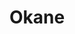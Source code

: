 ---
layout: place
title: "Okane"
permalink: /california/san-francisco/okane.html
stateAbbr: CA
stateName: California
cityName: San Francisco
seo:
  name: "Okane"
  type: Restaurant
  links: http://www.okanesf.com/
description: "Cafe for refined Japanese comfort food with shareable dishes, handmade rolls & other Asian staples. Okane serves delicious sushi in San Francisco, California. Try fresh Japanese dishes for a great dining experience. Available for takeout, delivery, lunch, and dinner."
place_id: ChIJjaWT5yx-j4AR0S6cwdgnD4Q
photos:
  - name: >-
      places/ChIJjaWT5yx-j4AR0S6cwdgnD4Q/photos/AeeoHcJ7vQUZI4SBtBwOz0eSNOOwO6JBj95Z13uc_lzBLqMqbUos-6GUAnH5ERMdeaXfA1YPs5opQuoQrtxvFYJtLw7ULPEl_CLZwEYWyxIFeM5KB38IbuKQMmrKKfi1RqD2vyQsCGrdOKqWGRKFn5Pn7KvZqEgXULykgBTAPV-ZUXI75w8gIDKsR8PxCa2LSCn73kBipD3uwgG3M3YLfstXBq3osl5sbrxyw8A1L5D1Xvsr6bqtBxf_Oim1-UgUF4m2qmxOnnflFPNO7vfIr3v_1ouZUyBbVWSExp3xXOx0VnS-CS9xeZJvnNj2xi2nb-f5StuayqYETmB4dNSetYkR73IwuUQfCpGocOI8mxmpFbIqxdkr1uxM89-iSIiISPF3LAo4LjDmdV-lv5b5ITwiCzJIS_pf70MGq5LEkdXbNaVAJg
    widthPx: 4032
    heightPx: 3024
    authorAttributions:
      - displayName: G is Active
        uri: https://maps.google.com/maps/contrib/112424902393747358226
        photoUri: >-
          https://lh3.googleusercontent.com/a-/ALV-UjXN64w8EDxpb-M9cFZw9A8ylpf7Yze9rZabLsfxDIrBtqcIKmf8CQ=s100-p-k-no-mo
    flagContentUri: >-
      https://www.google.com/local/imagery/report/?cb_client=maps_api_places.places_api&image_key=!1e10!2sCIHM0ogKEICAgICWiJy3aA&hl=en-US
    googleMapsUri: >-
      https://www.google.com/maps/place//data=!3m4!1e2!3m2!1sCIHM0ogKEICAgICWiJy3aA!2e10!4m2!3m1!1s0x808f7e2ce793a58d:0x840f27d8c19c2ed1
  - name: >-
      places/ChIJjaWT5yx-j4AR0S6cwdgnD4Q/photos/AeeoHcJnTDlzBzJSOdGIKelHZHGvcC6FvFQPZtZ4BCxUl6d9C6HGPuyl9MWzQmCA_UOUIv3muHWrNNt7A3hAVYgSxWm-oxy7919HGeJSkFe-BwRW0eQmkIMnbSGCQt0zwDos8hKFoKFnCVm9s5TCVJtKoMxUGFVPpF_7mAxZCfJhWrgivmm9m6fM7b5HYsHRZXe7iAXEDNn22iu8ofZ9zSWV4eywY38LP7HLgpved9FvGfbmrWACvuF2nwv5WAPHJ14WtQCXmOKKSK_wPP78Ihnapj_vMXIkuvpzMgy-N4JwgqrRng
    widthPx: 4738
    heightPx: 3338
    authorAttributions:
      - displayName: Okane
        uri: https://maps.google.com/maps/contrib/104882578120475886406
        photoUri: >-
          https://lh3.googleusercontent.com/a-/ALV-UjUgVdQ-RQk1W1RB46Bmw5LDmHTDfKIOPWlLTsgfqbkRm3U-re8=s100-p-k-no-mo
    flagContentUri: >-
      https://www.google.com/local/imagery/report/?cb_client=maps_api_places.places_api&image_key=!1e10!2sAF1QipMAyR3MarpfvHd_r1_cF0blrWdH0bb0XyJEe7zM&hl=en-US
    googleMapsUri: >-
      https://www.google.com/maps/place//data=!3m4!1e2!3m2!1sAF1QipMAyR3MarpfvHd_r1_cF0blrWdH0bb0XyJEe7zM!2e10!4m2!3m1!1s0x808f7e2ce793a58d:0x840f27d8c19c2ed1
  - name: >-
      places/ChIJjaWT5yx-j4AR0S6cwdgnD4Q/photos/AeeoHcKYUNBUiIVPVDPuqv6vDxk-hVOF0rinqCi6TN7bbM77kzetizvfZnbs-kqhHNeONJVdDn6kq4kDFUHaiGiv_qv9MZ_u7QNuLJVRvMNdSRtTtQOm-EehOIL0gkDfVHcf87OKZkBAMZ3U5JCBFUvagCQ3DKKpZa3zlF7wO7nipDKi2SuxBEC-D2GjbFskr_jMLKuz02SEJUX3X6RcVjx4rMIpmg2v_WG1pEqvUkI8oa5-LncReC8oNsflf5yo81fJEFOCJLBoUyHfCHcUQsJiik1HdECM09Kvjmt9mXRoRsNgRKYU4Ubx3Fx5W6VhJmJrv2J7J7OErZ7SPwCKs9S7hle5kWyCGuXaZpkl9Ff5DMTFcwDVPmNFApUbYDkv_IOe71tdyEqWROOYx7NgekGBlQh6iM4omQLyxXxHpwQ0oJQJKVH3S1Q3Evt1RnyptKr1
    widthPx: 4000
    heightPx: 3000
    authorAttributions:
      - displayName: Mehrdad Amanabi
        uri: https://maps.google.com/maps/contrib/105813643355213494398
        photoUri: >-
          https://lh3.googleusercontent.com/a-/ALV-UjWTt0xqpj8T4whOHuNZl--dLeHO9XEfYSkXyB2V1SHm0oeQyZsMLg=s100-p-k-no-mo
    flagContentUri: >-
      https://www.google.com/local/imagery/report/?cb_client=maps_api_places.places_api&image_key=!1e10!2sCIABIhAGbzaqqSKanmfiPTUACOjz&hl=en-US
    googleMapsUri: >-
      https://www.google.com/maps/place//data=!3m4!1e2!3m2!1sCIABIhAGbzaqqSKanmfiPTUACOjz!2e10!4m2!3m1!1s0x808f7e2ce793a58d:0x840f27d8c19c2ed1
  - name: >-
      places/ChIJjaWT5yx-j4AR0S6cwdgnD4Q/photos/AeeoHcK5_2UzZ2c08w-HmARHtvDAHmc4bu21qW_LVB_23J6NkVXyIeMPRCi9bJKWeO_3rveAaPern44jq7vzWXsFKoDbeyDWDI7Y6ZBsptqc7GivzpNcvWjhS4XVyvFDLJUgjlWgr1-1YaQ7TVz1Pt3xfGTPVbWe_QSDC2eNwnvB3DZjVD9umHpR0TbufSALEhzZCZI02b77KTDqEQGM_YqoxtzUCgIAQJiFYxPXOT2HS8NWDEmRceTK1N5_qR0NQ5zqyH0YEdc_b3UPjP1rHdLOGO7LBwakAkk_GLFXBgNUNdSaM_U-ZSN3q1CNuYolFqIlsP2r1A_3VD7Ik0VXqkNgP8pvMtiwa1evQZxpFzszGfh7h2cNkHdgk60YmyhABNWLui8DXFLTfiYPqqO6VPBMNKVom90rKmOLoeBH6lL2ASQ
    widthPx: 4800
    heightPx: 3600
    authorAttributions:
      - displayName: Alex Yang
        uri: https://maps.google.com/maps/contrib/101713726377893560360
        photoUri: >-
          https://lh3.googleusercontent.com/a/ACg8ocK-lC4i7tEcrwCOQv7845fnHX69pGX-Pub0piRbvuTVLO3FgA=s100-p-k-no-mo
    flagContentUri: >-
      https://www.google.com/local/imagery/report/?cb_client=maps_api_places.places_api&image_key=!1e10!2sCIHM0ogKEICAgIDbhI7IPA&hl=en-US
    googleMapsUri: >-
      https://www.google.com/maps/place//data=!3m4!1e2!3m2!1sCIHM0ogKEICAgIDbhI7IPA!2e10!4m2!3m1!1s0x808f7e2ce793a58d:0x840f27d8c19c2ed1
  - name: >-
      places/ChIJjaWT5yx-j4AR0S6cwdgnD4Q/photos/AeeoHcIyQMJynWZaGD0LM96Q5fTmn8sbOv_p9sfhBDvhapXRrkRWcJc2arYNBVyK837GGbW2iSo4D-sxdkgFW7a16t0xtZyAn5klZv7C6kHUY6YofsOEKJZW441aE_CxFI8FIM91TuPouZuxdRsCsq55VAXM04ioXaHP6AtKMlNbAQ-n7IS6uzDW0_Nz60kAGPkjtXqXED5Tm4DLqAOCxM1-rlMFyB1_GyskGSKqAfmwxuBgcZjXBoAYWtShru_f6jfvc4XuXOImpTvPGFydRDpUBh-J6vnIpz5wvNzCksfg_KyHs4ZNma8Sx8AZl_ZI6GqlrR0mSbLTvtoPCy_28OExgRe-M4yEE6_2j-UyoUYOetrnltlIvNFGSWlCjwkcP_MgmMEhzJATJVeZHOwUVdFYBailYz1HB21Xhkwc7wieqn26fw
    widthPx: 3072
    heightPx: 4080
    authorAttributions:
      - displayName: Pam V.
        uri: https://maps.google.com/maps/contrib/111681265585345815765
        photoUri: >-
          https://lh3.googleusercontent.com/a-/ALV-UjXr90CXwolR68CUQVrGIL8EMlbPJ4phbUBJ2ICvp0Qm0BiLM5fG=s100-p-k-no-mo
    flagContentUri: >-
      https://www.google.com/local/imagery/report/?cb_client=maps_api_places.places_api&image_key=!1e10!2sCIHM0ogKEICAgICL9p_nYw&hl=en-US
    googleMapsUri: >-
      https://www.google.com/maps/place//data=!3m4!1e2!3m2!1sCIHM0ogKEICAgICL9p_nYw!2e10!4m2!3m1!1s0x808f7e2ce793a58d:0x840f27d8c19c2ed1
  - name: >-
      places/ChIJjaWT5yx-j4AR0S6cwdgnD4Q/photos/AeeoHcKA-AWXuBZkAMNauWNzzCN-bUTRBpyUeplp5FAotQOpsY-BX8Q7S6XM65kgYzUlCMOJvKpmraH6XbAUIWlUT5kI0rKT6h3eypgGd0xLQ_zQk4lIMOx3H81VCtF4X4PaCXfsEKLPxFR8vkbwTxImBUhxL98-QSoTjBeF7Dv-OuOaPEqGp7bGtTD6EpCH46I2xY0OwQ_UydKvQgz1pWUV7XUauo8qCHbBvN9toXhiHzq5abhM7K8XFffXivEQDjlbqfqUi-u6dXCG-9d5jc9EGhBmznjNXpTqUDIuSe-d7YFyzDgnZch2TQYlxy1vf9ciZjb_k4ehdJw__8cj9zt6feHCzptAQj_863_c4C98fjbAhhaBPOSv3kAZDBMaxply67-QkesNTl0hTxYv_Ymy8apqH0aHv0BabJzdvzbVCdc-Iq7H
    widthPx: 4032
    heightPx: 3024
    authorAttributions:
      - displayName: Pam V.
        uri: https://maps.google.com/maps/contrib/111681265585345815765
        photoUri: >-
          https://lh3.googleusercontent.com/a-/ALV-UjXr90CXwolR68CUQVrGIL8EMlbPJ4phbUBJ2ICvp0Qm0BiLM5fG=s100-p-k-no-mo
    flagContentUri: >-
      https://www.google.com/local/imagery/report/?cb_client=maps_api_places.places_api&image_key=!1e10!2sCIHM0ogKEICAgIC-wdG11wE&hl=en-US
    googleMapsUri: >-
      https://www.google.com/maps/place//data=!3m4!1e2!3m2!1sCIHM0ogKEICAgIC-wdG11wE!2e10!4m2!3m1!1s0x808f7e2ce793a58d:0x840f27d8c19c2ed1
  - name: >-
      places/ChIJjaWT5yx-j4AR0S6cwdgnD4Q/photos/AeeoHcIvbZHJZhyeU_rz-lLO42E9kQwOktFeqsgREB1386uu9mtYtYJn70gzEXhS9sA6DKrQ1gaM2rB0JuUWRKJTKDLw3HCqlItjuYo_2zZhMAPilxX7GTcnh2Z6raVtCL4djog8M9eee4qJZUk_EdmCKW9ti7v5NTdfq21i8ZwE6FsHracnwygde-hbnbva-aeVO7pS4YhBsABF42g-UrZU0n_dBtcOGl4NfsDnquMQfils-LrAxPrSIqu74yFi8mN6K49NkjubSJ4USOMaKR8SLo5UJLxU8mviVgOk1eQIunr3v6QTTN9ukDYDBN56i86aqz5rAHZr2R2EIMQi868kXa8HKpRH56mnZtdKPNNqUTkOPIeXcxu46k16HwHI2Y_ijZlptvQy4jzMg0UF8qfqNWMeKlmM8h6vrNmKtwDRGLD891Cg
    widthPx: 4096
    heightPx: 3072
    authorAttributions:
      - displayName: Paolo Privitera
        uri: https://maps.google.com/maps/contrib/108856351434546112441
        photoUri: >-
          https://lh3.googleusercontent.com/a-/ALV-UjX-cx2o--Cwt0Y6f2ure0Vx_a9HbGlwi7DNWYxG1wFkKPZeN7NybHw=s100-p-k-no-mo
    flagContentUri: >-
      https://www.google.com/local/imagery/report/?cb_client=maps_api_places.places_api&image_key=!1e10!2sCIHM0ogKEICAgICZlded7QE&hl=en-US
    googleMapsUri: >-
      https://www.google.com/maps/place//data=!3m4!1e2!3m2!1sCIHM0ogKEICAgICZlded7QE!2e10!4m2!3m1!1s0x808f7e2ce793a58d:0x840f27d8c19c2ed1
  - name: >-
      places/ChIJjaWT5yx-j4AR0S6cwdgnD4Q/photos/AeeoHcI5hrTBAAB3f-thNu510uqfl-lyIhkrmyggtKIPgRmMf_EXC46ft6ThB-TMvJ2Y2tvkU1cjqaJ3tmCCotW9D7-al-A9662l-VFUwQL6Q5EAjWwXkZaxsdAA4db04kZYDmaZ60EafoERC6MCvreapVS0uYIl0DWmCYfv9h7r1dBmzCslc_py3A1fCqQT7mwj42jhNa0ptJiEstzJTRe4TmABkpl-PgG-QiIMmB_FZHOydEeazb5HHwlBmGBmouOl2PuJi8DDBSMBadxOYAnkwBcHkUmJJFxBs9fz4OYp39B1Q_jvPbGj_os64QgnM5GVX48OqiJTGsKuFTZurL8YyMx9CN3fyR0ZNkaujYbEmzojgP9HvVbzH4gpOXlRXYm7w4bYANXbQykBG0ggbEDckEMGUqYWsNAYRLcimTmUXP7PeQ
    widthPx: 3000
    heightPx: 4000
    authorAttributions:
      - displayName: ayush kalani
        uri: https://maps.google.com/maps/contrib/104431593662302929240
        photoUri: >-
          https://lh3.googleusercontent.com/a-/ALV-UjUl87MXaBoKVCghSNlXZZTzBrMJx3c329RGyqLscBxl324jlEdHKQ=s100-p-k-no-mo
    flagContentUri: >-
      https://www.google.com/local/imagery/report/?cb_client=maps_api_places.places_api&image_key=!1e10!2sCIHM0ogKEICAgICLh4qbAg&hl=en-US
    googleMapsUri: >-
      https://www.google.com/maps/place//data=!3m4!1e2!3m2!1sCIHM0ogKEICAgICLh4qbAg!2e10!4m2!3m1!1s0x808f7e2ce793a58d:0x840f27d8c19c2ed1
  - name: >-
      places/ChIJjaWT5yx-j4AR0S6cwdgnD4Q/photos/AeeoHcIwYgSM62_3XCvMZBXPr1IpotmUzTpGrQC18T41uXM2rRme-FDvK6pHWlkcBzq2si6jf-f6sgTS0MCaqvysCnuX9vwvuwIE6wR6eoIrJuV4GmRuEeKhKpbjy08qS2k9AGDMmisEp-ynYhVzcxwuyapmorbuM8SvZ2luteunBQumBVqnpBU6-V7Mza_FypzVIFhK-81_aTJ2sWzsJKCVZHcON5PBtMAlKBvag1BdMum90j_PLtkmEv2wYdObhh9N4nm4cMsgp4bO-0vvIgskJO8FivzdAKusoFTJdNodaQgnYO-cqLtSUgebFYst0JgOKL1bSi3hrHMupds8FIupMgD7lFoDctFGFkSwcUPZZ436xutXb8cPOxBEPNAi40OHbH8tftnfhF3Kvyt_Y7bUf69NXuBs4pOnSF-5PvejXiCFIA
    widthPx: 4096
    heightPx: 3072
    authorAttributions:
      - displayName: Paolo Privitera
        uri: https://maps.google.com/maps/contrib/108856351434546112441
        photoUri: >-
          https://lh3.googleusercontent.com/a-/ALV-UjX-cx2o--Cwt0Y6f2ure0Vx_a9HbGlwi7DNWYxG1wFkKPZeN7NybHw=s100-p-k-no-mo
    flagContentUri: >-
      https://www.google.com/local/imagery/report/?cb_client=maps_api_places.places_api&image_key=!1e10!2sCIHM0ogKEICAgICZldedXQ&hl=en-US
    googleMapsUri: >-
      https://www.google.com/maps/place//data=!3m4!1e2!3m2!1sCIHM0ogKEICAgICZldedXQ!2e10!4m2!3m1!1s0x808f7e2ce793a58d:0x840f27d8c19c2ed1
  - name: >-
      places/ChIJjaWT5yx-j4AR0S6cwdgnD4Q/photos/AeeoHcKHReT3exUzStGQqWfhaSx8BBHgzIZxc51Q3_h5XHlrmAhmY-r6uz4lOX7QJhgEdL1bR29sjmIxAzfBgzpluLO1mlAITKZSUXzHIjiWiuTUFeGnzGfw1u4Et91UUeWxPtsl7Z5DG6v0EsBdM5oJJ7rmStEHF2JJm6m-Tx9VYdO-JT6e084mVZGWclnW0-yWqXbYp5lyJpHmr0UPlWtSI4hPY8NPhSFZryJfmBjSUhwnBZMCH21EY7I5wQMD189ZqyNb9eWGIITylLeze0s2CqhGXK7WE4x6bCpM9LSnxov0JbR4ibn9RW6G5-2LXNKiN4SmNor8IV_o_0i3L63kjZG9QNH2A9daXRK3TZj9o8C3DvdqyEMzlIQdPKMcvmbXqxLZp_Q34nEQDm1HlNOkJIdMoYpkEtSMXwwvsTiG-YX6b15k
    widthPx: 4031
    heightPx: 3023
    authorAttributions:
      - displayName: Jason
        uri: https://maps.google.com/maps/contrib/112924761540910969919
        photoUri: >-
          https://lh3.googleusercontent.com/a-/ALV-UjXQf7Nwwjw1rctUJhAGnuEwZrCC4c4SWmlCqdH7PKQX7lA4h8ENPA=s100-p-k-no-mo
    flagContentUri: >-
      https://www.google.com/local/imagery/report/?cb_client=maps_api_places.places_api&image_key=!1e10!2sCIHM0ogKEICAgIDOoM2HtAE&hl=en-US
    googleMapsUri: >-
      https://www.google.com/maps/place//data=!3m4!1e2!3m2!1sCIHM0ogKEICAgIDOoM2HtAE!2e10!4m2!3m1!1s0x808f7e2ce793a58d:0x840f27d8c19c2ed1
address: 669 Townsend St, San Francisco, CA 94103, USA
street: 669 Townsend St
city: San Francisco
state: CA
zip: '94103'
country: USA
neighborhood: Showplace Square
latitude: '37.770498'
longitude: '-122.402976'
accessibility_options:
  wheelchairAccessibleEntrance: true
  wheelchairAccessibleRestroom: true
  wheelchairAccessibleSeating: true
business_status: OPERATIONAL
name: Okane
google_maps_links:
  directionsUri: >-
    https://www.google.com/maps/dir//''/data=!4m7!4m6!1m1!4e2!1m2!1m1!1s0x808f7e2ce793a58d:0x840f27d8c19c2ed1!3e0
  placeUri: https://maps.google.com/?cid=9515868349571804881
  writeAReviewUri: >-
    https://www.google.com/maps/place//data=!4m3!3m2!1s0x808f7e2ce793a58d:0x840f27d8c19c2ed1!12e1
  reviewsUri: >-
    https://www.google.com/maps/place//data=!4m4!3m3!1s0x808f7e2ce793a58d:0x840f27d8c19c2ed1!9m1!1b1
  photosUri: >-
    https://www.google.com/maps/place//data=!4m3!3m2!1s0x808f7e2ce793a58d:0x840f27d8c19c2ed1!10e5
primary_type: Sushi Restaurant
opening_hours:
  regular: null
  current: null
secondary_opening_hours:
  regular:
    weekdayDescriptions: null
    type: null
  current:
    weekdayDescriptions: null
    type: null
phone: (415) 865-9788
price_level: PRICE_LEVEL_MODERATE
price_range: $50 &ndash; $100
rating: '4.3'
rating_count: 0
website: http://www.okanesf.com/
reviews:
  - name: >-
      places/ChIJjaWT5yx-j4AR0S6cwdgnD4Q/reviews/ChdDSUhNMG9nS0VJQ0FnSUNMaDRxZGp3RRAB
    relativePublishTimeDescription: 9 months ago
    rating: 3
    text:
      text: >-
        Okane offers a nice change of pace from its Michelin-starred sibling,
        Omakase. Located right next door, Okane provides a more relaxed vibe for
        enjoying Japanese comfort food. Think shareable plates, creative rolls,
        and other Asian specialties.


        The restaurant itself is intimate, with limited indoor seating,
        including bar stools. It creates a cozy atmosphere, perfect for a casual
        date night or catching up with friends.  Reservations are recommended,
        especially on weekends, to avoid a wait.


        Our server, Yui, was fantastic. He was attentive and friendly, even
        taking the time to chat with us about the menu and the nigiri as he was
        preparing them.


        We opted for the nigiri combo, hamachi carpaccio, uni nigiri, and
        Wakadori Karaage (crispy chicken). The hamachi carpaccio was a bit
        underwhelming – the slices were thinner than we expected. We also had to
        request ginger (after our first few dishes), which seemed like an
        oversight.


        The star of the show, however, was definitely the nigiri combo. Our 10
        pc. nigiri combo included -


        1. Hirame

        2. Shima aji

        3. Hamachi

        4. Salomon belly

        5. Kurodai

        6. Ikura

        7. Maguro

        8. Hokkaido scallop

        9. Japanese baracuda

        10. Toro with caviar


        Each piece featured generous cuts of fresh fish. My personal favorites
        were the kurodai, salmon belly, Japanese barracuda, and the
        splurge-worthy toro with caviar. These were melt-in-your-mouth
        delicious!


        On the other hand, the uni nigiri was a bit of a letdown. At only $18
        for two pieces, it felt like a steal, but unfortunately, the uni itself
        wasn't as sweet as we'd hoped and had a bit of a fishy aftertaste.


        The Wakadori Karaage was decent but a bit dry and could have used more
        sauce for the amount of chicken.


        Okane is a decent choice for a casual Japanese dining experience. The
        fresh fish in the nigiri combo was excellent, especially some of the
        premium cuts. The service was friendly and attentive. However, a few
        minor stumbles with the hamachi carpaccio, uni, and karaage kept it from
        being a perfect experience.


        If you're looking for a more relaxed take on Japanese cuisine with a
        focus on fresh fish, Okane is worth a try. Just keep in mind the limited
        seating and make a reservation!
      languageCode: en
    originalText:
      text: >-
        Okane offers a nice change of pace from its Michelin-starred sibling,
        Omakase. Located right next door, Okane provides a more relaxed vibe for
        enjoying Japanese comfort food. Think shareable plates, creative rolls,
        and other Asian specialties.


        The restaurant itself is intimate, with limited indoor seating,
        including bar stools. It creates a cozy atmosphere, perfect for a casual
        date night or catching up with friends.  Reservations are recommended,
        especially on weekends, to avoid a wait.


        Our server, Yui, was fantastic. He was attentive and friendly, even
        taking the time to chat with us about the menu and the nigiri as he was
        preparing them.


        We opted for the nigiri combo, hamachi carpaccio, uni nigiri, and
        Wakadori Karaage (crispy chicken). The hamachi carpaccio was a bit
        underwhelming – the slices were thinner than we expected. We also had to
        request ginger (after our first few dishes), which seemed like an
        oversight.


        The star of the show, however, was definitely the nigiri combo. Our 10
        pc. nigiri combo included -


        1. Hirame

        2. Shima aji

        3. Hamachi

        4. Salomon belly

        5. Kurodai

        6. Ikura

        7. Maguro

        8. Hokkaido scallop

        9. Japanese baracuda

        10. Toro with caviar


        Each piece featured generous cuts of fresh fish. My personal favorites
        were the kurodai, salmon belly, Japanese barracuda, and the
        splurge-worthy toro with caviar. These were melt-in-your-mouth
        delicious!


        On the other hand, the uni nigiri was a bit of a letdown. At only $18
        for two pieces, it felt like a steal, but unfortunately, the uni itself
        wasn't as sweet as we'd hoped and had a bit of a fishy aftertaste.


        The Wakadori Karaage was decent but a bit dry and could have used more
        sauce for the amount of chicken.


        Okane is a decent choice for a casual Japanese dining experience. The
        fresh fish in the nigiri combo was excellent, especially some of the
        premium cuts. The service was friendly and attentive. However, a few
        minor stumbles with the hamachi carpaccio, uni, and karaage kept it from
        being a perfect experience.


        If you're looking for a more relaxed take on Japanese cuisine with a
        focus on fresh fish, Okane is worth a try. Just keep in mind the limited
        seating and make a reservation!
      languageCode: en
    authorAttribution:
      displayName: ayush kalani
      uri: https://www.google.com/maps/contrib/104431593662302929240/reviews
      photoUri: >-
        https://lh3.googleusercontent.com/a-/ALV-UjUl87MXaBoKVCghSNlXZZTzBrMJx3c329RGyqLscBxl324jlEdHKQ=s128-c0x00000000-cc-rp-mo-ba7
    publishTime: '2024-06-23T14:45:12.821872Z'
    flagContentUri: >-
      https://www.google.com/local/review/rap/report?postId=ChdDSUhNMG9nS0VJQ0FnSUNMaDRxZGp3RRAB&d=17924085&t=1
    googleMapsUri: >-
      https://www.google.com/maps/reviews/data=!4m6!14m5!1m4!2m3!1sChdDSUhNMG9nS0VJQ0FnSUNMaDRxZGp3RRAB!2m1!1s0x808f7e2ce793a58d:0x840f27d8c19c2ed1
  - name: >-
      places/ChIJjaWT5yx-j4AR0S6cwdgnD4Q/reviews/ChdDSUhNMG9nS0VJQ0FnSURiaEk3SW5BRRAB
    relativePublishTimeDescription: 8 months ago
    rating: 4
    text:
      text: >-
        Today we have okane. Just getting out I still don’t know how to say the
        name correctly. Anyways I went in pretty blind. I had No idea where I
        was eating or where I was. Not super familiar with soma. The atmosphere
        reminded me of Japan. It had that sort of vibe, though just looking out
        the window reminded me that I was not in Japan. I went to Japan once, it
        was amazing. So the service was great. Welcoming and met all our needs
        even without asking. The fish was fresh and flavorful. The rolls I got
        mixed the flavor of fish and other ingredients very well. I was
        satisfied very much with the quality of the rolls and fish. The fish was
        fatty and fresh. I also got miso soup which came in a big portion. It
        was warm and prepared me for the meal very well. Overall the quality of
        fish and blend of flavors makes the food shine and beat out a lot of
        seafood and sushi places in general. The only thing was the table was
        super sticky. I don’t know why. It was not a big problem, but I prefer
        my tables not to be sticky. Not sure when the next review will be so,
        till next time I guess
      languageCode: en
    originalText:
      text: >-
        Today we have okane. Just getting out I still don’t know how to say the
        name correctly. Anyways I went in pretty blind. I had No idea where I
        was eating or where I was. Not super familiar with soma. The atmosphere
        reminded me of Japan. It had that sort of vibe, though just looking out
        the window reminded me that I was not in Japan. I went to Japan once, it
        was amazing. So the service was great. Welcoming and met all our needs
        even without asking. The fish was fresh and flavorful. The rolls I got
        mixed the flavor of fish and other ingredients very well. I was
        satisfied very much with the quality of the rolls and fish. The fish was
        fatty and fresh. I also got miso soup which came in a big portion. It
        was warm and prepared me for the meal very well. Overall the quality of
        fish and blend of flavors makes the food shine and beat out a lot of
        seafood and sushi places in general. The only thing was the table was
        super sticky. I don’t know why. It was not a big problem, but I prefer
        my tables not to be sticky. Not sure when the next review will be so,
        till next time I guess
      languageCode: en
    authorAttribution:
      displayName: Alex Yang
      uri: https://www.google.com/maps/contrib/101713726377893560360/reviews
      photoUri: >-
        https://lh3.googleusercontent.com/a/ACg8ocK-lC4i7tEcrwCOQv7845fnHX69pGX-Pub0piRbvuTVLO3FgA=s128-c0x00000000-cc-rp-mo-ba4
    publishTime: '2024-08-02T01:53:28.497292Z'
    flagContentUri: >-
      https://www.google.com/local/review/rap/report?postId=ChdDSUhNMG9nS0VJQ0FnSURiaEk3SW5BRRAB&d=17924085&t=1
    googleMapsUri: >-
      https://www.google.com/maps/reviews/data=!4m6!14m5!1m4!2m3!1sChdDSUhNMG9nS0VJQ0FnSURiaEk3SW5BRRAB!2m1!1s0x808f7e2ce793a58d:0x840f27d8c19c2ed1
  - name: >-
      places/ChIJjaWT5yx-j4AR0S6cwdgnD4Q/reviews/ChZDSUhNMG9nS0VJQ0FnTURJLU1IRERREAE
    relativePublishTimeDescription: in the last week
    rating: 5
    text:
      text: >-
        I Love that place .. do not forget and seat by the bar.. you will learn
        so much .. sushi amazing.. staff very friendly ..please  try  Chef’s
        Counter Omakase … I come here every other week 😃
      languageCode: en
    originalText:
      text: >-
        I Love that place .. do not forget and seat by the bar.. you will learn
        so much .. sushi amazing.. staff very friendly ..please  try  Chef’s
        Counter Omakase … I come here every other week 😃
      languageCode: en
    authorAttribution:
      displayName: Beata Dziegielewski
      uri: https://www.google.com/maps/contrib/101026599111683314933/reviews
      photoUri: >-
        https://lh3.googleusercontent.com/a/ACg8ocLclRNlqiikguEucaMr-PruPbMAfveHbIcI4KSSXpNcz3DyUA=s128-c0x00000000-cc-rp-mo-ba2
    publishTime: '2025-04-07T01:42:50.941617Z'
    flagContentUri: >-
      https://www.google.com/local/review/rap/report?postId=ChZDSUhNMG9nS0VJQ0FnTURJLU1IRERREAE&d=17924085&t=1
    googleMapsUri: >-
      https://www.google.com/maps/reviews/data=!4m6!14m5!1m4!2m3!1sChZDSUhNMG9nS0VJQ0FnTURJLU1IRERREAE!2m1!1s0x808f7e2ce793a58d:0x840f27d8c19c2ed1
  - name: >-
      places/ChIJjaWT5yx-j4AR0S6cwdgnD4Q/reviews/ChZDSUhNMG9nS0VJQ0FnSUMtd2RHeERBEAE
    relativePublishTimeDescription: 3 weeks ago
    rating: 5
    text:
      text: >-
        Continues to live up to the hype by serving great sushi and izakaya
        dishes! This time my standout dish was the mentaiko udon, which was the
        best example of udon I've ever had and will always remember from now on
        as what udon texture should be! I also wasn't a big fan of udon before -
        preferring soba when I get the chance - but this changes my perspective.
        I'm going to try more udon from now on


        Update: 3/25 - Amazing as always. Sukiyaki is also delicious and also a
        must try!
      languageCode: en
    originalText:
      text: >-
        Continues to live up to the hype by serving great sushi and izakaya
        dishes! This time my standout dish was the mentaiko udon, which was the
        best example of udon I've ever had and will always remember from now on
        as what udon texture should be! I also wasn't a big fan of udon before -
        preferring soba when I get the chance - but this changes my perspective.
        I'm going to try more udon from now on


        Update: 3/25 - Amazing as always. Sukiyaki is also delicious and also a
        must try!
      languageCode: en
    authorAttribution:
      displayName: Pam V.
      uri: https://www.google.com/maps/contrib/111681265585345815765/reviews
      photoUri: >-
        https://lh3.googleusercontent.com/a-/ALV-UjXr90CXwolR68CUQVrGIL8EMlbPJ4phbUBJ2ICvp0Qm0BiLM5fG=s128-c0x00000000-cc-rp-mo-ba6
    publishTime: '2025-03-23T17:05:29.797352Z'
    flagContentUri: >-
      https://www.google.com/local/review/rap/report?postId=ChZDSUhNMG9nS0VJQ0FnSUMtd2RHeERBEAE&d=17924085&t=1
    googleMapsUri: >-
      https://www.google.com/maps/reviews/data=!4m6!14m5!1m4!2m3!1sChZDSUhNMG9nS0VJQ0FnSUMtd2RHeERBEAE!2m1!1s0x808f7e2ce793a58d:0x840f27d8c19c2ed1
  - name: >-
      places/ChIJjaWT5yx-j4AR0S6cwdgnD4Q/reviews/ChZDSUhNMG9nS0VJQ0FnTUR3NmZfNUp3EAE
    relativePublishTimeDescription: 2 weeks ago
    rating: 5
    text:
      text: >-
        You gotta bookmark this Michelin Bib Gourmand spot!  Okane is a more
        laid-back, authentic Izakaya compared to its sibling restaurant
        @omakase_sf (Michelin starred fine dining). You can choose to dine at a
        table or sit at the chef's bar, where you can watch them prepare each
        dish. The fish here is FRESH and sourced from Toyosu Fish Market in
        Tokyo! There is a lot of selection on the menu ranging from
        sushi/sashimi, yakitori, and hot entrees. No need to break your bank,
        get the quality of fine dining but with the comfort of casual here.


        * Shishito Peppers

        * Hamachi Kama

        * Omakase - Chef's Choice Sashimi (10 pc)

        * Kakuni

        * Shinjuku Roll

        * Wakame Salad

        * Miso Soup

        * Soy Garlic Edamame

        * Born Gold Daiginjo
      languageCode: en
    originalText:
      text: >-
        You gotta bookmark this Michelin Bib Gourmand spot!  Okane is a more
        laid-back, authentic Izakaya compared to its sibling restaurant
        @omakase_sf (Michelin starred fine dining). You can choose to dine at a
        table or sit at the chef's bar, where you can watch them prepare each
        dish. The fish here is FRESH and sourced from Toyosu Fish Market in
        Tokyo! There is a lot of selection on the menu ranging from
        sushi/sashimi, yakitori, and hot entrees. No need to break your bank,
        get the quality of fine dining but with the comfort of casual here.


        * Shishito Peppers

        * Hamachi Kama

        * Omakase - Chef's Choice Sashimi (10 pc)

        * Kakuni

        * Shinjuku Roll

        * Wakame Salad

        * Miso Soup

        * Soy Garlic Edamame

        * Born Gold Daiginjo
      languageCode: en
    authorAttribution:
      displayName: Marissa Chinn
      uri: https://www.google.com/maps/contrib/101357145961671698282/reviews
      photoUri: >-
        https://lh3.googleusercontent.com/a-/ALV-UjUfg8ehApFTu3uuGWCpwhGDfWrPAEvUXqRVnlrQwSWtryAzMHwV=s128-c0x00000000-cc-rp-mo-ba6
    publishTime: '2025-03-26T21:55:26.230754Z'
    flagContentUri: >-
      https://www.google.com/local/review/rap/report?postId=ChZDSUhNMG9nS0VJQ0FnTUR3NmZfNUp3EAE&d=17924085&t=1
    googleMapsUri: >-
      https://www.google.com/maps/reviews/data=!4m6!14m5!1m4!2m3!1sChZDSUhNMG9nS0VJQ0FnTUR3NmZfNUp3EAE!2m1!1s0x808f7e2ce793a58d:0x840f27d8c19c2ed1
parking_options:
  freeStreetParking: true
  paidStreetParking: true
payment_options:
  acceptsCreditCards: true
  acceptsDebitCards: true
  acceptsCashOnly: false
  acceptsNfc: true
allow_dogs: null
curbside_pickup: null
delivery: true
dine_in: true
good_for_children: null
good_for_groups: true
good_for_sports: false
live_music: false
menu_for_children: false
outdoor_seating: false
reservable: true
restroom: true
serves_beer: true
serves_breakfast: false
serves_brunch: null
serves_cocktails: null
serves_coffee: false
serves_dinner: true
serves_dessert: true
serves_lunch: true
serves_vegetarian_food: false
serves_wine: true
takeout: true
update_category: essentials
summary: >-
  Cafe for refined Japanese comfort food with shareable dishes, handmade rolls &
  other Asian staples.

---